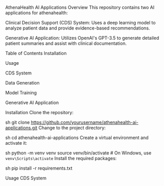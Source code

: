 
AthenaHealth AI Applications
Overview
This repository contains two AI applications for athenahealth:

Clinical Decision Support (CDS) System: Uses a deep learning model to analyze patient data and provide evidence-based recommendations.

Generative AI Application: Utilizes OpenAI's GPT-3.5 to generate detailed patient summaries and assist with clinical documentation.

Table of Contents
Installation

Usage

CDS System

Data Generation

Model Training

Generative AI Application

Installation
Clone the repository:

sh
git clone https://github.com/yourusername/athenahealth-ai-applications.git
Change to the project directory:

sh
cd athenahealth-ai-applications
Create a virtual environment and activate it:

sh
python -m venv venv
source venv/bin/activate  # On Windows, use `venv\Scripts\activate`
Install the required packages:

sh
pip install -r requirements.txt

Usage
CDS System
